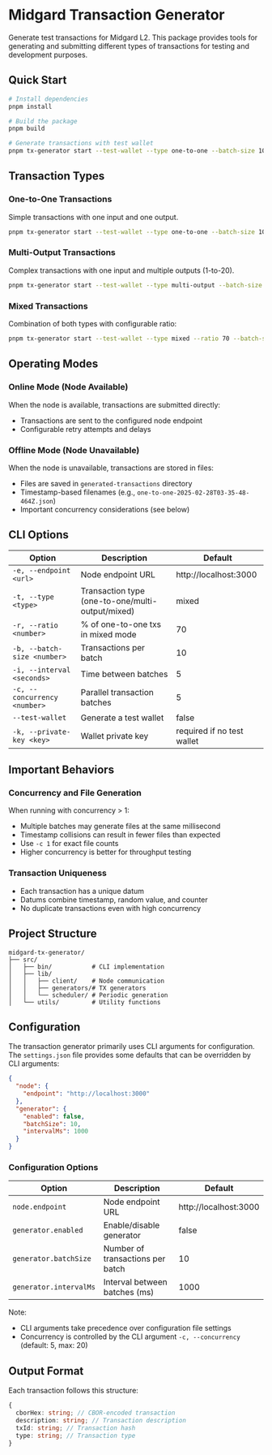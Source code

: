 # Midgard Transaction Generator

Generate test transactions for Midgard L2. This package provides tools for generating and submitting different types of transactions for testing and development purposes.

## Quick Start

```bash
# Install dependencies
pnpm install

# Build the package
pnpm build

# Generate transactions with test wallet
pnpm tx-generator start --test-wallet --type one-to-one --batch-size 10
```

## Transaction Types

### One-to-One Transactions

Simple transactions with one input and one output.

```bash
pnpm tx-generator start --test-wallet --type one-to-one --batch-size 10 --concurrency 1
```

### Multi-Output Transactions

Complex transactions with one input and multiple outputs (1-to-20).

```bash
pnpm tx-generator start --test-wallet --type multi-output --batch-size 5 --concurrency 1
```

### Mixed Transactions

Combination of both types with configurable ratio:

```bash
pnpm tx-generator start --test-wallet --type mixed --ratio 70 --batch-size 10 --concurrency 5
```

## Operating Modes

### Online Mode (Node Available)

When the node is available, transactions are submitted directly:

- Transactions are sent to the configured node endpoint
- Configurable retry attempts and delays

### Offline Mode (Node Unavailable)

When the node is unavailable, transactions are stored in files:

- Files are saved in `generated-transactions` directory
- Timestamp-based filenames (e.g., `one-to-one-2025-02-28T03-35-48-464Z.json`)
- Important concurrency considerations (see below)

## CLI Options

| Option                       | Description                                      | Default                    |
| ---------------------------- | ------------------------------------------------ | -------------------------- |
| `-e, --endpoint <url>`       | Node endpoint URL                                | http://localhost:3000      |
| `-t, --type <type>`          | Transaction type (one-to-one/multi-output/mixed) | mixed                      |
| `-r, --ratio <number>`       | % of one-to-one txs in mixed mode                | 70                         |
| `-b, --batch-size <number>`  | Transactions per batch                           | 10                         |
| `-i, --interval <seconds>`   | Time between batches                             | 5                          |
| `-c, --concurrency <number>` | Parallel transaction batches                     | 5                          |
| `--test-wallet`              | Generate a test wallet                           | false                      |
| `-k, --private-key <key>`    | Wallet private key                               | required if no test wallet |

## Important Behaviors

### Concurrency and File Generation

When running with concurrency > 1:

- Multiple batches may generate files at the same millisecond
- Timestamp collisions can result in fewer files than expected
- Use `-c 1` for exact file counts
- Higher concurrency is better for throughput testing

### Transaction Uniqueness

- Each transaction has a unique datum
- Datums combine timestamp, random value, and counter
- No duplicate transactions even with high concurrency

## Project Structure

```
midgard-tx-generator/
├── src/
│   ├── bin/           # CLI implementation
│   ├── lib/
│   │   ├── client/    # Node communication
│   │   ├── generators/# TX generators
│   │   └── scheduler/ # Periodic generation
│   └── utils/         # Utility functions
```

## Configuration

The transaction generator primarily uses CLI arguments for configuration. The `settings.json` file provides some defaults that can be overridden by CLI arguments:

```json
{
  "node": {
    "endpoint": "http://localhost:3000"
  },
  "generator": {
    "enabled": false,
    "batchSize": 10,
    "intervalMs": 1000
  }
}
```

### Configuration Options

| Option                 | Description                      | Default               |
| ---------------------- | -------------------------------- | --------------------- |
| `node.endpoint`        | Node endpoint URL                | http://localhost:3000 |
| `generator.enabled`    | Enable/disable generator         | false                 |
| `generator.batchSize`  | Number of transactions per batch | 10                    |
| `generator.intervalMs` | Interval between batches (ms)    | 1000                  |

Note:

- CLI arguments take precedence over configuration file settings
- Concurrency is controlled by the CLI argument `-c, --concurrency` (default: 5, max: 20)

## Output Format

Each transaction follows this structure:

```typescript
{
  cborHex: string; // CBOR-encoded transaction
  description: string; // Transaction description
  txId: string; // Transaction hash
  type: string; // Transaction type
}
```
